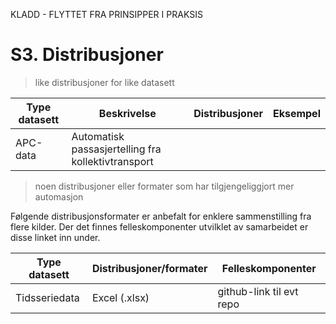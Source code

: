 KLADD - FLYTTET FRA PRINSIPPER I PRAKSIS

# S3. Distribusjoner

> like distribusjoner for like datasett


| Type datasett | Beskrivelse | Distribusjoner | Eksempel |
| ------- | ------- | ------- | ------- |
| APC-data | Automatisk passasjertelling fra kollektivtransport |  |  |

> noen distribusjoner eller formater som har tilgjengeliggjort mer automasjon

Følgende distribusjonsformater er anbefalt for enklere sammenstilling fra flere kilder. 
Der det finnes felleskomponenter utvilklet av samarbeidet er disse linket inn under.

| Type datasett | Distribusjoner/formater  | Felleskomponenter |
| ------- | ------- | ------- | 
| Tidsseriedata | Excel (.xlsx) | github-link til evt repo  |  
